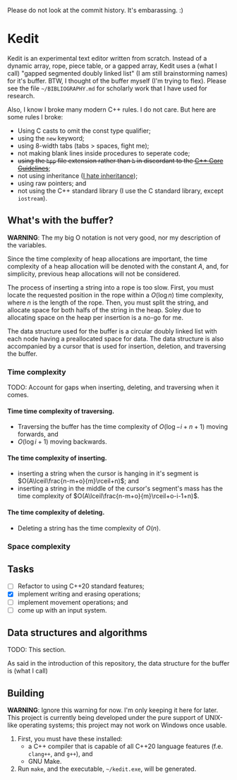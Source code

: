 Please do not look at the commit history. It's embarassing. :)

# Kedit

Kedit is an experimental text editor written from scratch. Instead of a dynamic
array, rope, piece table, or a gapped array, Kedit uses a (what I call)
"gapped segmented doubly linked list" (I am still brainstorming names) for it's
buffer. BTW, I thought of the buffer myself (I'm trying to flex). Please see
the file `~/BIBLIOGRAPHY.md` for scholarly work that I have used for research.

Also, I know I broke many modern C++ rules. I do not care. But here are
some rules I broke:

* Using C casts to omit the const type qualifier;
* using the `new` keyword;
* using 8-width tabs (tabs > spaces, fight me);
* not making blank lines inside procedures to seperate code;
* ~~using the `hpp` file extension rather than `h` in discordant to the [C++ Core Guidelines](https://isocpp.github.io/CppCoreGuidelines/CppCoreGuidelines#Rl-file-suffix)~~;
* not using inheritance ([I hate inheritance](#why-i-hate-inheritance));
* using raw pointers; and
* not using the C++ standard library (I use the C standard library, except
  `iostream`).

## What's with the buffer?

**WARNING**: The my big O notation is not very good, nor my description of the
variables.

Since the time complexity of heap allocations are important, the time
complexity of a heap allocation will be denoted with the constant $A$, and, for
simplicity, previous heap allocations will not be considered.

The process of inserting a string into a rope is too slow. First, you must
locate the requested position in the rope within a $O(\log{n})$ time complexity,
where $n$ is the length of the rope. Then, you must split the string, and
allocate space for both halfs of the string in the heap. Soley due to
allocating space on the heap per insertion is a no-go for me.

The data structure used for the buffer is a circular doubly linked list with
each node having a preallocated space for data. The data structure is also
accompanied by a cursor that is used for insertion, deletion, and traversing
the buffer.

### Time complexity

TODO: Account for gaps when inserting, deleting, and traversing when it comes.

#### Time time complexity of traversing.

* Traversing the buffer has the time complexity of $O(\log{-i + n + 1})$ moving
  forwards, and
* $O(\log{i + 1})$ moving backwards.

#### The time complexity of inserting.

* inserting a string when the cursor is hanging in it's segment is
  $O(A\lceil\frac{n-m+o}{m}\rceil+n)$; and
* inserting a string in the middle of the cursor's segment's mass has the time
  complexity of $O(A\lceil\frac{n-m+o}{m}\rceil+o-i-1+n)$.

#### The time complexity of deleting.

* Deleting a string has the time complexity of $O(n)$. 

### Space complexity

## Tasks

* [ ] Refactor to using C++20 standard features;
* [x] implement writing and erasing operations;
* [ ] implement movement operations; and
* [ ] come up with an input system.

## Data structures and algorithms

TODO: This section.

As said in the introduction of this repository, the data structure for the
buffer is (what I call) 

## Building

**WARNING**: Ignore this warning for now. I'm only keeping it here for later.
This project is currently being developed under the pure support of UNIX-like
operating systems; this project may not work on Windows once usable.

1. First, you must have these installed:
	* a C++ compiler that is capable of all C++20 language features
	  (f.e. `clang++`, and `g++`), and
	* GNU Make.
2. Run `make`, and the executable, `~/kedit.exe`, will be generated.
